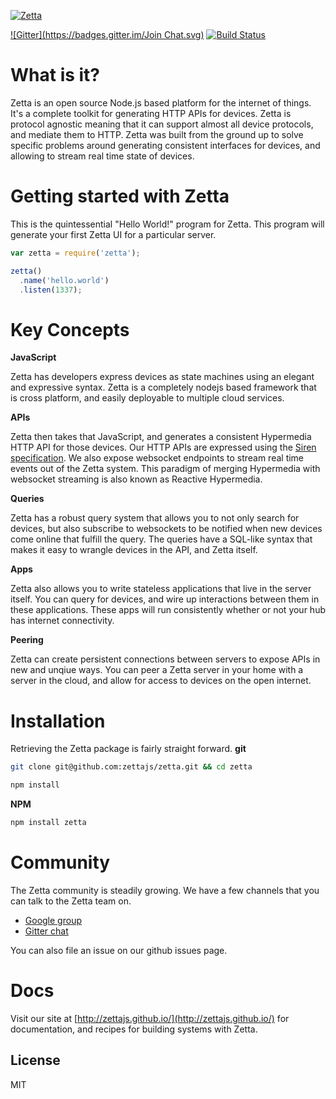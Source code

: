 [![Zetta](http://www.zettajs.org/images/logos/zetta-logo.svg)](http://www.zettajs.org/)


[![Gitter](https://badges.gitter.im/Join Chat.svg)](https://gitter.im/zettajs/zetta?utm_source=badge&utm_medium=badge&utm_campaign=pr-badge&utm_content=badge) [![Build Status](https://travis-ci.org/zettajs/zetta.svg?branch=master)](https://travis-ci.org/zettajs/zetta) 

# What is it?

Zetta is an open source Node.js based platform for the internet of things. It's a complete toolkit for generating HTTP APIs for devices. Zetta is protocol agnostic meaning that it can support almost all device protocols, and mediate them to HTTP. Zetta was built from the ground up to solve specific problems around generating consistent interfaces for devices, and allowing to stream real time state of devices.

# Getting started with Zetta

This is the quintessential "Hello World!" program for Zetta. This program will generate your first Zetta UI for a particular server.

```javascript
var zetta = require('zetta');

zetta()
  .name('hello.world')
  .listen(1337);
```

# Key Concepts

**JavaScript**

Zetta has developers express devices as state machines using an elegant and expressive syntax. Zetta is a completely nodejs based framework that is cross platform, and easily deployable to multiple cloud services.

**APIs**

Zetta then takes that JavaScript, and generates a consistent Hypermedia HTTP API for those devices. Our HTTP APIs are expressed using the [Siren specification](https://github.com/kevinswiber/siren). We also expose websocket endpoints to stream real time events out of the Zetta system. This paradigm of merging Hypermedia with websocket streaming is also known as Reactive Hypermedia.

**Queries**

Zetta has a robust query system that allows you to not only search for devices, but also subscribe to websockets to be notified when new devices come online that fulfill the query. The queries have a SQL-like syntax that makes it easy to wrangle devices in the API, and Zetta itself.

**Apps**

Zetta also allows you to write stateless applications that live in the server itself. You can query for devices, and wire up interactions between them in these applications. These apps will run consistently whether or not your hub has internet connectivity.

**Peering** 

Zetta can create persistent connections between servers to expose APIs in new and unqiue ways. You can peer a Zetta server in your home with a server in the cloud, and allow for access to devices on the open internet.


# Installation

Retrieving the Zetta package is fairly straight forward.
**git**
```bash
git clone git@github.com:zettajs/zetta.git && cd zetta

npm install
```

**NPM**
```bash
npm install zetta
```


# Community

The Zetta community is steadily growing. We have a few channels that you can talk to the Zetta team on.

* [Google group](https://groups.google.com/forum/#!forum/zetta-discuss)
* [Gitter chat](https://gitter.im/zettajs/zetta) 

You can also file an issue on our github issues page.

# Docs

Visit our site at [http://zettajs.github.io/](http://zettajs.github.io/) for documentation, and recipes for building systems with Zetta. 

## License

MIT
